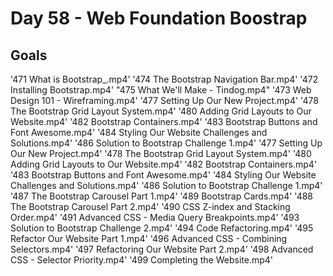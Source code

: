# Day 58 - Web Foundation Boostrap

## Goals
'471 What is Bootstrap_.mp4'            '474 The Bootstrap Navigation Bar.mp4'
'472 Installing Bootstrap.mp4'          "475 What We'll Make - Tindog.mp4"
'473 Web Design 101 - Wireframing.mp4'
'477 Setting Up Our New Project.mp4'
'478 The Bootstrap Grid Layout System.mp4'
'480 Adding Grid Layouts to Our Website.mp4'
'482 Bootstrap Containers.mp4'
'483 Bootstrap Buttons and Font Awesome.mp4'
'484 Styling Our Website Challenges and Solutions.mp4'
'486 Solution to Bootstrap Challenge 1.mp4'
'477 Setting Up Our New Project.mp4'
'478 The Bootstrap Grid Layout System.mp4'
'480 Adding Grid Layouts to Our Website.mp4'
'482 Bootstrap Containers.mp4'
'483 Bootstrap Buttons and Font Awesome.mp4'
'484 Styling Our Website Challenges and Solutions.mp4'
'486 Solution to Bootstrap Challenge 1.mp4'
'487 The Bootstrap Carousel Part 1.mp4'  '489 Bootstrap Cards.mp4'
'488 The Bootstrap Carousel Part 2.mp4'
'490 CSS Z-index and Stacking Order.mp4'
'491 Advanced CSS - Media Query Breakpoints.mp4'
'493 Solution to Bootstrap Challenge 2.mp4'
'494 Code Refactoring.mp4'
'495 Refactor Our Website Part 1.mp4'
'496 Advanced CSS - Combining Selectors.mp4'
'497 Refactoring Our Website Part 2.mp4'
'498 Advanced CSS - Selector Priority.mp4'
'499 Completing the Website.mp4'

